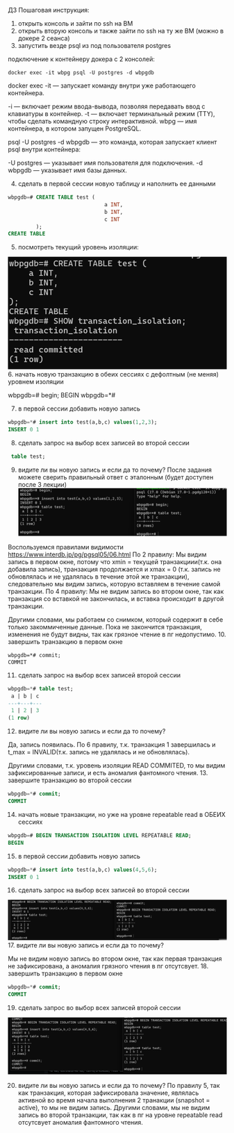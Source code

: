 ДЗ Пошаговая инструкция:
1. открыть консоль и зайти по ssh на ВМ
2. открыть вторую консоль и также зайти по ssh на ту же ВМ (можно в докере 2 сеанса)
3. запустить везде psql из под пользователя postgres

подключение к контейнеру докера с 2 консолей:
```
docker exec -it wbpg psql -U postgres -d wbpgdb
```

docker exec -it — запускает команду внутри уже работающего контейнера.

-i — включает режим ввода-вывода, позволяя передавать ввод с клавиатуры в контейнер.
-t — включает терминальный режим (TTY), чтобы сделать командную строку интерактивной.
wbpg — имя контейнера, в котором запущен PostgreSQL.

psql -U postgres -d wbpgdb — это команда, которая запускает клиент psql внутри контейнера:

-U postgres — указывает имя пользователя для подключения.
-d wbpgdb — указывает имя базы данных.

4. сделать в первой сессии новую таблицу и наполнить ее данными

```sql
wbpgdb=# CREATE TABLE test (
                               a INT,
                               b INT,
                               c INT
         );
CREATE TABLE
```
5. посмотреть текущий уровень изоляции:

![img.png](images/img2.png)
6. начать новую транзакцию в обеих сессиях с дефолтным (не меняя) уровнем
   изоляции

wbpgdb=# begin;
BEGIN
wbpgdb=*#

7. в первой сессии добавить новую запись

```sql
wbpgdb=*# insert into test(a,b,c) values(1,2,3);
INSERT 0 1
```
8. сделать запрос на выбор всех записей во второй сессии

```sql
 table test;
```
9. видите ли вы новую запись и если да то почему? После задания можете сверить
   правильный ответ с эталонным (будет доступен после 3 лекции)
![img.png](images/img3.png)

Воспользуемся правилами видимости https://www.interdb.jp/pg/pgsql05/06.html
По 2 правилу: Мы видим запись в первом окне, потому что xmin = текущей транзакциии(т.к. она добавила запись), транзакция продолжается и xmax = 0 (т.к. запись не обновлялась и не удалялась в течение этой же транзакции), следовательно мы видим запись, которую вставляем в течение самой транзакции. 
По 4 правилу: Мы не видим запись во втором окне, так как транзакция со вставкой не закончилась, и вставка происходит в другой транзакции.

Другими словами, мы работаем со снимком, который содержит в себе только закоммиченные данные. Пока не закончится транзакция, изменения не будут видны, так как грязное чтение в пг недопустимо.
10. завершить транзакцию в первом окне

````
wbpgdb=*# commit;
COMMIT
````
11. сделать запрос на выбор всех записей второй сессии

```sql
wbpgdb=*# table test;
 a | b | c
---+---+---
 1 | 2 | 3
(1 row)
```
12. видите ли вы новую запись и если да то почему?

Да, запись появилась.
По 6 правилу, т.к. транзакция 1 завершилась и t_max = INVALID(т.к. запись не удалялась и не обновлялась).

Другими словами, т.к. уровень изоляции READ COMMITED, то мы видим зафиксированные записи, и есть аномалия фантомного чтения.
13. завершите транзакцию во второй сессии

```sql
wbpgdb=*# commit;
COMMIT
```
14. начать новые транзакции, но уже на уровне repeatable read в ОБЕИХ сессиях

```sql
wbpgdb=# BEGIN TRANSACTION ISOLATION LEVEL REPEATABLE READ;
BEGIN
```
15. в первой сессии добавить новую запись

```sql
wbpgdb=*# insert into test(a,b,c) values(4,5,6);
INSERT 0 1
```
16. сделать запрос на выбор всех записей во второй сессии

![img.png](images/img4.png)
17. видите ли вы новую запись и если да то почему?

Мы не видим новую запись во втором окне, так как первая транзакция не зафиксирована, а аномалия грязного чтения в пг отсутсвует.
18. завершить транзакцию в первом окне

```sql
wbpgdb=*# commit;
COMMIT
```
19. сделать запрос во выбор всех записей второй сессии

![img.png](images/img5.png)

20. видите ли вы новую запись и если да то почему?
    По правилу 5, так как транзакция, которая зафиксировала значение, являлась активной во время начала выполнения 2 транакции (snapshot = active), то мы не видим запись.
    Другими словами, мы не видим запись во второй транзакции, так как в пг на уровне repeatable read отсутсвует аномалия фантомного чтения.